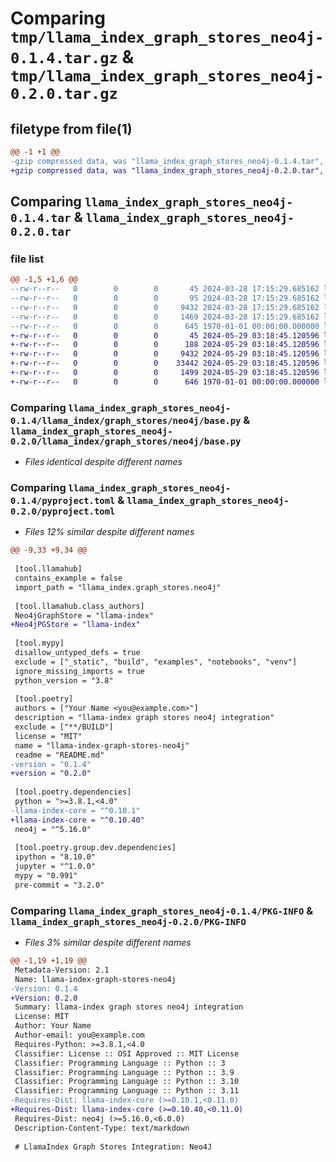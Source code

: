 # Comparing `tmp/llama_index_graph_stores_neo4j-0.1.4.tar.gz` & `tmp/llama_index_graph_stores_neo4j-0.2.0.tar.gz`

## filetype from file(1)

```diff
@@ -1 +1 @@
-gzip compressed data, was "llama_index_graph_stores_neo4j-0.1.4.tar", max compression
+gzip compressed data, was "llama_index_graph_stores_neo4j-0.2.0.tar", max compression
```

## Comparing `llama_index_graph_stores_neo4j-0.1.4.tar` & `llama_index_graph_stores_neo4j-0.2.0.tar`

### file list

```diff
@@ -1,5 +1,6 @@
--rw-r--r--   0        0        0       45 2024-03-28 17:15:29.685162 llama_index_graph_stores_neo4j-0.1.4/README.md
--rw-r--r--   0        0        0       95 2024-03-28 17:15:29.685162 llama_index_graph_stores_neo4j-0.1.4/llama_index/graph_stores/neo4j/__init__.py
--rw-r--r--   0        0        0     9432 2024-03-28 17:15:29.685162 llama_index_graph_stores_neo4j-0.1.4/llama_index/graph_stores/neo4j/base.py
--rw-r--r--   0        0        0     1469 2024-03-28 17:15:29.685162 llama_index_graph_stores_neo4j-0.1.4/pyproject.toml
--rw-r--r--   0        0        0      645 1970-01-01 00:00:00.000000 llama_index_graph_stores_neo4j-0.1.4/PKG-INFO
+-rw-r--r--   0        0        0       45 2024-05-29 03:18:45.120596 llama_index_graph_stores_neo4j-0.2.0/README.md
+-rw-r--r--   0        0        0      188 2024-05-29 03:18:45.120596 llama_index_graph_stores_neo4j-0.2.0/llama_index/graph_stores/neo4j/__init__.py
+-rw-r--r--   0        0        0     9432 2024-05-29 03:18:45.120596 llama_index_graph_stores_neo4j-0.2.0/llama_index/graph_stores/neo4j/base.py
+-rw-r--r--   0        0        0    33442 2024-05-29 03:18:45.120596 llama_index_graph_stores_neo4j-0.2.0/llama_index/graph_stores/neo4j/neo4j_property_graph.py
+-rw-r--r--   0        0        0     1499 2024-05-29 03:18:45.120596 llama_index_graph_stores_neo4j-0.2.0/pyproject.toml
+-rw-r--r--   0        0        0      646 1970-01-01 00:00:00.000000 llama_index_graph_stores_neo4j-0.2.0/PKG-INFO
```

### Comparing `llama_index_graph_stores_neo4j-0.1.4/llama_index/graph_stores/neo4j/base.py` & `llama_index_graph_stores_neo4j-0.2.0/llama_index/graph_stores/neo4j/base.py`

 * *Files identical despite different names*

### Comparing `llama_index_graph_stores_neo4j-0.1.4/pyproject.toml` & `llama_index_graph_stores_neo4j-0.2.0/pyproject.toml`

 * *Files 12% similar despite different names*

```diff
@@ -9,33 +9,34 @@
 
 [tool.llamahub]
 contains_example = false
 import_path = "llama_index.graph_stores.neo4j"
 
 [tool.llamahub.class_authors]
 Neo4jGraphStore = "llama-index"
+Neo4jPGStore = "llama-index"
 
 [tool.mypy]
 disallow_untyped_defs = true
 exclude = ["_static", "build", "examples", "notebooks", "venv"]
 ignore_missing_imports = true
 python_version = "3.8"
 
 [tool.poetry]
 authors = ["Your Name <you@example.com>"]
 description = "llama-index graph stores neo4j integration"
 exclude = ["**/BUILD"]
 license = "MIT"
 name = "llama-index-graph-stores-neo4j"
 readme = "README.md"
-version = "0.1.4"
+version = "0.2.0"
 
 [tool.poetry.dependencies]
 python = ">=3.8.1,<4.0"
-llama-index-core = "^0.10.1"
+llama-index-core = "^0.10.40"
 neo4j = "^5.16.0"
 
 [tool.poetry.group.dev.dependencies]
 ipython = "8.10.0"
 jupyter = "^1.0.0"
 mypy = "0.991"
 pre-commit = "3.2.0"
```

### Comparing `llama_index_graph_stores_neo4j-0.1.4/PKG-INFO` & `llama_index_graph_stores_neo4j-0.2.0/PKG-INFO`

 * *Files 3% similar despite different names*

```diff
@@ -1,19 +1,19 @@
 Metadata-Version: 2.1
 Name: llama-index-graph-stores-neo4j
-Version: 0.1.4
+Version: 0.2.0
 Summary: llama-index graph stores neo4j integration
 License: MIT
 Author: Your Name
 Author-email: you@example.com
 Requires-Python: >=3.8.1,<4.0
 Classifier: License :: OSI Approved :: MIT License
 Classifier: Programming Language :: Python :: 3
 Classifier: Programming Language :: Python :: 3.9
 Classifier: Programming Language :: Python :: 3.10
 Classifier: Programming Language :: Python :: 3.11
-Requires-Dist: llama-index-core (>=0.10.1,<0.11.0)
+Requires-Dist: llama-index-core (>=0.10.40,<0.11.0)
 Requires-Dist: neo4j (>=5.16.0,<6.0.0)
 Description-Content-Type: text/markdown
 
 # LlamaIndex Graph Stores Integration: Neo4J
```

